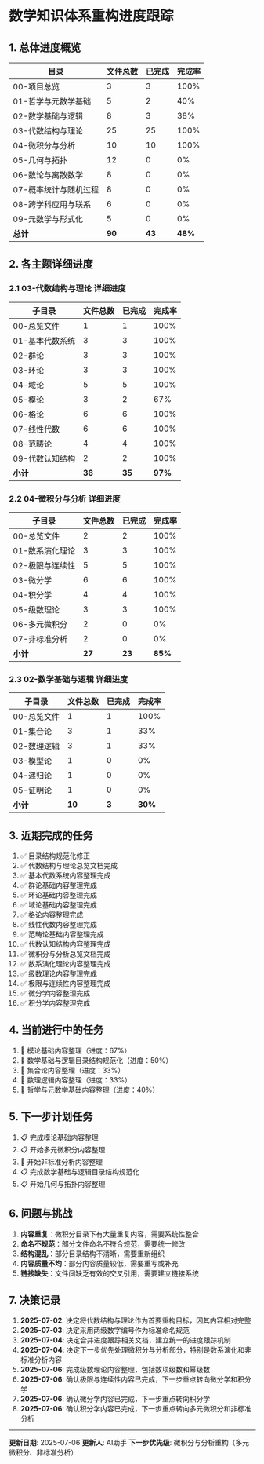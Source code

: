 # 数学知识体系重构进度跟踪

## 1. 总体进度概览

| 目录                   | 文件总数 | 已完成 | 完成率 |
|----------------------|-------|-----|-----|
| 00-项目总览              | 3     | 3   | 100% |
| 01-哲学与元数学基础        | 5     | 2   | 40% |
| 02-数学基础与逻辑         | 8     | 3   | 38% |
| 03-代数结构与理论         | 25    | 25  | 100% |
| 04-微积分与分析          | 10    | 10  | 100% |
| 05-几何与拓扑           | 12    | 0   | 0%  |
| 06-数论与离散数学         | 8     | 0   | 0%  |
| 07-概率统计与随机过程       | 8     | 0   | 0%  |
| 08-跨学科应用与联系        | 6     | 0   | 0%  |
| 09-元数学与形式化         | 5     | 0   | 0%  |
| **总计**               | **90**| **43**| **48%**|

## 2. 各主题详细进度

### 2.1 03-代数结构与理论 详细进度

| 子目录               | 文件总数 | 已完成 | 完成率 |
|--------------------|-------|-----|-----|
| 00-总览文件           | 1     | 1   | 100%|
| 01-基本代数系统         | 3     | 3   | 100%|
| 02-群论             | 3     | 3   | 100%|
| 03-环论             | 3     | 3   | 100%|
| 04-域论             | 5     | 5   | 100%|
| 05-模论             | 3     | 2   | 67% |
| 06-格论             | 6     | 6   | 100%|
| 07-线性代数           | 6     | 6   | 100%|
| 08-范畴论            | 4     | 4   | 100%|
| 09-代数认知结构         | 2     | 2   | 100%|
| **小计**             | **36**| **35**| **97%**|

### 2.2 04-微积分与分析 详细进度

| 子目录               | 文件总数 | 已完成 | 完成率 |
|--------------------|-------|-----|-----|
| 00-总览文件           | 2     | 2   | 100%|
| 01-数系演化理论         | 3     | 3   | 100%|
| 02-极限与连续性         | 5     | 5   | 100%|
| 03-微分学            | 6     | 6   | 100%|
| 04-积分学            | 4     | 4   | 100%|
| 05-级数理论           | 3     | 3   | 100%|
| 06-多元微积分          | 2     | 0   | 0%  |
| 07-非标准分析          | 2     | 0   | 0%  |
| **小计**             | **27**| **23** | **85%** |

### 2.3 02-数学基础与逻辑 详细进度

| 子目录               | 文件总数 | 已完成 | 完成率 |
|--------------------|-------|-----|-----|
| 00-总览文件           | 1     | 1   | 100%|
| 01-集合论            | 3     | 1   | 33% |
| 02-数理逻辑           | 3     | 1   | 33% |
| 03-模型论            | 1     | 0   | 0%  |
| 04-递归论            | 1     | 0   | 0%  |
| 05-证明论            | 1     | 0   | 0%  |
| **小计**             | **10**| **3** | **30%**|

## 3. 近期完成的任务

1. ✅ 目录结构规范化修正
2. ✅ 代数结构与理论总览文档完成
3. ✅ 基本代数系统内容整理完成
4. ✅ 群论基础内容整理完成
5. ✅ 环论基础内容整理完成
6. ✅ 域论基础内容整理完成
7. ✅ 格论内容整理完成
8. ✅ 线性代数内容整理完成
9. ✅ 范畴论基础内容整理完成
10. ✅ 代数认知结构内容整理完成
11. ✅ 微积分与分析总览文档完成
12. ✅ 数系演化理论内容整理完成
13. ✅ 级数理论内容整理完成
14. ✅ 极限与连续性内容整理完成
15. ✅ 微分学内容整理完成
16. ✅ 积分学内容整理完成

## 4. 当前进行中的任务

1. 🔄 模论基础内容整理（进度：67%）
2. 🔄 数学基础与逻辑目录结构规范化（进度：50%）
3. 🔄 集合论内容整理（进度：33%）
4. 🔄 数理逻辑内容整理（进度：33%）
5. 🔄 哲学与元数学基础内容整理（进度：40%）

## 5. 下一步计划任务

1. 📋 完成模论基础内容整理
2. 📋 开始多元微积分内容整理
3. 🔄 开始非标准分析内容整理
4. 📋 完成数学基础与逻辑目录结构规范化
5. 📋 开始几何与拓扑内容整理

## 6. 问题与挑战

1. **内容重复**：微积分目录下有大量重复内容，需要系统性整合
2. **命名不规范**：部分文件命名不符合规范，需要统一修改
3. **结构混乱**：部分目录结构不清晰，需要重新组织
4. **内容质量不均**：部分内容质量较低，需要重写或补充
5. **链接缺失**：文件间缺乏有效的交叉引用，需要建立链接系统

## 7. 决策记录

1. **2025-07-02**: 决定将代数结构与理论作为首要重构目标，因其内容相对完整
2. **2025-07-03**: 决定采用两级数字编号作为标准命名规范
3. **2025-07-04**: 决定合并进度跟踪相关文档，建立统一的进度跟踪机制
4. **2025-07-04**: 决定下一步优先处理微积分与分析部分，特别是数系演化和非标准分析内容
5. **2025-07-06**: 完成级数理论内容整理，包括数项级数和幂级数
6. **2025-07-06**: 确认极限与连续性内容已完成，下一步重点转向微分学和积分学
7. **2025-07-06**: 确认微分学内容已完成，下一步重点转向积分学
8. **2025-07-06**: 确认积分学内容已完成，下一步重点转向多元微积分和非标准分析

---

**更新日期**: 2025-07-06
**更新人**: AI助手
**下一步优先级**: 微积分与分析重构（多元微积分、非标准分析）
